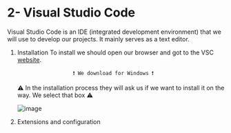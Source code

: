 # 2- Visual Studio Code

Visual Studio Code is an IDE (integrated development environment) that we will use to develop our projects. It mainly serves as a text editor.

1. Installation
To install we should open our browser and got to the VSC [website](https://code.visualstudio.com/).  

                         ❗ We download for Windows ❗
                         
    ⚠ In the installation process they will ask us if we want to install it on the way. We select that box ⚠  

    ![image](https://github.com/AnaAGG/Como-hacer-un-bootcamp-y-no-morir-en-el-intento/blob/main/Images/VSC2.png?raw=true)

2. Extensions and configuration
